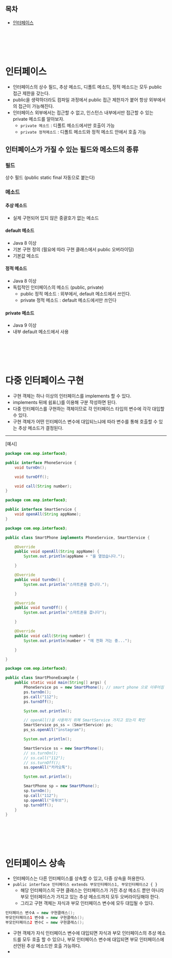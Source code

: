 ## 목차
- [인터페이스](#인터페이스)

<br/>
<br/>
<br/>
<br/>

# 인터페이스
- 인터페이스의 상수 필드, 추상 메소드, 디폴트 메소드, 정적 메소드는 모두 public 접근 제한을 갖는다.
- public을 생략하더라도 컴파일 과정에서 public 접근 제한자가 붙어 항상 외부에서의 접근이 가능해진다.
- 인터페이스 외부에서는 접근할 수 없고, 인스턴스 내부에서만 접근할 수 있는 private 메소드를 알아보자.
  - `private 메소드` : 디폴트 메소드에서만 호출이 가능
  - `private 정적메소드` : 디폴트 메소드와 정적 메소드 안에서 호출 가능
## 인터페이스가 가질 수 있는 필드와 메소드의 종류
### 필드
상수 필드 (public static final 자동으로 붙는다)
### 메소드
#### 추상 메소드
- 실제 구현되어 있지 않은 중괄호가 없는 메소드
#### default 메소드
- Java 8 이상
- 기본 구현 정의 (필요에 따라 구현 클래스에서 public 오버라이딩)
- 기본값 메소드
#### 정적 메소드 
- Java 8 이상
- 독립적인 인터페이스의 메소드 (public, private)
	- public 정적 메소드 : 외부에서, default 메소드에서 쓰인다.
	- private 정적 메소드 : default 메소드에서만 쓰인다
#### private 메소드
- Java 9 이상
- 내부 default 메소드에서 사용

<br/>
<br/>
<br/>
<br/>

# 다중 인터페이스 구현
- 구현 객체는 하나 이상의 인터페이스를 implements 할 수 있다.
- implements 뒤에 쉼표(,)를 이용해 구분 작성하면 된다.
- 다중 인터페이스를 구현하는 객체이므로 각 인터페이스 타입의 변수에 각각 대입할 수 있다.
- 구현 객체가 어떤 인터페이스 변수에 대입되느냐에 따라 변수를 통해 호출할 수 있는 추상 메소드가 결정된다.
<hr/>

[예시]
```java
package com.oop.interface3;

public interface PhoneService {
	void turnOn();

	void turnOff();

	void call(String number);
}
```
```java
package com.oop.interface3;

public interface SmartService {
	void openAll(String appName);
}
```
```java
package com.oop.interface3;

public class SmartPhone implements PhoneService, SmartService {

	@Override
	public void openAll(String appName) {
		System.out.println(appName + "을 열었습니다.");

	}

	@Override
	public void turnOn() {
		System.out.println("스마트폰을 켭니다.");

	}

	@Override
	public void turnOff() {
		System.out.println("스마트폰을 끕니다");

	}

	@Override
	public void call(String number) {
		System.out.println(number + "에 전화 거는 중...");

	}

}
```
```java
package com.oop.interface3;

public class SmartPhoneExample {
	public static void main(String[] args) {
		PhoneService ps = new SmartPhone(); // smart phone 으로 이루어짐
		ps.turnOn();
		ps.call("112");
		ps.turnOff();

		System.out.println();

		// openAll()을 사용하기 위해 SmartService 가지고 있는지 확인
		SmartService ps_ss = (SmartService) ps;
		ps_ss.openAll("instagram");

		System.out.println();

		SmartService ss = new SmartPhone();
		// ss.turnOn();
		// ss.call("112");
		// ss.turnOff();
		ss.openAll("카카오톡");

		System.out.println();

		SmartPhone sp = new SmartPhone();
		sp.turnOn();
		sp.call("112");
		sp.openAll("유투브");
		sp.turnOff();
	}
}
```

<br/>
<br/>
<br/>
<br/>

# 인터페이스 상속
- 인터페이스는 다른 인터페이스를 상속할 수 있고, 다중 상속을 허용한다.
- `public interface 인터페이스 extends 부모인터페이스1, 부모인터페이스2 { }`
  - 해당 인터페이스의 구현 클래스는 인터페이스가 가진 추상 메소드 뿐만 아니라 부모 인터페이스가 가지고 있는 추상 메소드까지 모두 오버라이딩해야 한다.
  - 그리고 구현 객체는 자식과 부모 인터페이스 변수에 모두 대입될 수 있다.
```java
인터페이스 변수A = new 구현클래스();
부모인터페이스1 변수B = new 구현클래스();
부모인터페이스2 변수C = new 구현클래스();
```
  - 구현 객체가 자식 인터페이스 변수에 대입되면 자식과 부모 인터페이스의 추상 메소드를 모두 호출 할 수 있으나, 
  부모 인터페이스 변수에 대입되면 부모 인터페이스에 선언된 추상 메소드만 호출 가능하다.
- 